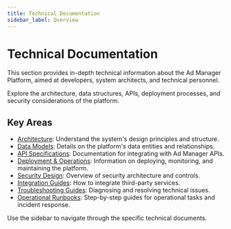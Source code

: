 ```yaml
---
title: Technical Documentation
sidebar_label: Overview
---
```


# Technical Documentation

This section provides in-depth technical information about the Ad Manager Platform, aimed at developers, system architects, and technical personnel.

Explore the architecture, data structures, APIs, deployment processes, and security considerations of the platform.

## Key Areas

*   [Architecture](/docs/technical/architecture/): Understand the system's design principles and structure.
*   [Data Models](/docs/technical/data-models/): Details on the platform's data entities and relationships.
*   [API Specifications](/docs/technical/api-specifications/): Documentation for integrating with Ad Manager APIs.
*   [Deployment & Operations](/docs/technical/deployment/): Information on deploying, monitoring, and maintaining the platform.
*   [Security Design](/docs/technical/security/): Overview of security architecture and controls.
*   [Integration Guides](/docs/technical/integrations/): How to integrate third-party services.
*   [Troubleshooting Guides](/docs/technical/troubleshooting/): Diagnosing and resolving technical issues.
*   [Operational Runbooks](/docs/technical/runbooks/): Step-by-step guides for operational tasks and incident response.

Use the sidebar to navigate through the specific technical documents.